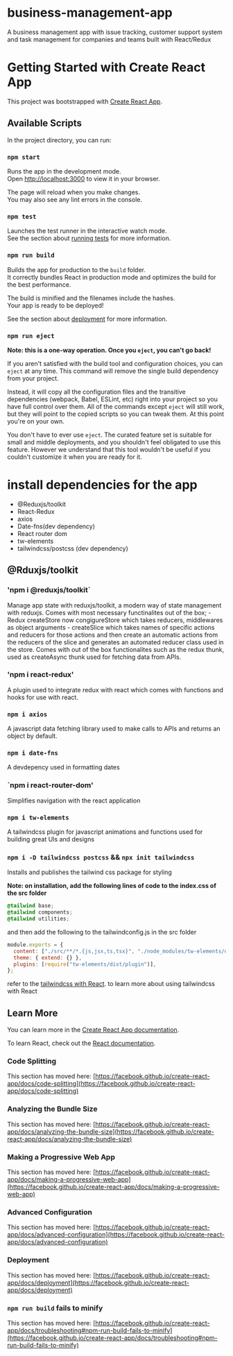 # business-management-app

A business management app with issue tracking, customer support system and task management for companies and teams built with React/Redux

# Getting Started with Create React App

This project was bootstrapped with [Create React App](https://github.com/facebook/create-react-app).

## Available Scripts

In the project directory, you can run:

### `npm start`

Runs the app in the development mode.\
Open [http://localhost:3000](http://localhost:3000) to view it in your browser.

The page will reload when you make changes.\
You may also see any lint errors in the console.

### `npm test`

Launches the test runner in the interactive watch mode.\
See the section about [running tests](https://facebook.github.io/create-react-app/docs/running-tests) for more information.

### `npm run build`

Builds the app for production to the `build` folder.\
It correctly bundles React in production mode and optimizes the build for the best performance.

The build is minified and the filenames include the hashes.\
Your app is ready to be deployed!

See the section about [deployment](https://facebook.github.io/create-react-app/docs/deployment) for more information.

### `npm run eject`

**Note: this is a one-way operation. Once you `eject`, you can't go back!**

If you aren't satisfied with the build tool and configuration choices, you can `eject` at any time. This command will remove the single build dependency from your project.

Instead, it will copy all the configuration files and the transitive dependencies (webpack, Babel, ESLint, etc) right into your project so you have full control over them. All of the commands except `eject` will still work, but they will point to the copied scripts so you can tweak them. At this point you're on your own.

You don't have to ever use `eject`. The curated feature set is suitable for small and middle deployments, and you shouldn't feel obligated to use this feature. However we understand that this tool wouldn't be useful if you couldn't customize it when you are ready for it.

# install dependencies for the app

- @Reduxjs/toolkit
- React-Redux
- axios
- Date-fns(dev dependency)
- React router dom
- tw-elements
- tailwindcss/postcss (dev dependency)

## @Rduxjs/toolkit

### 'npm i @reduxjs/toolkit`

Manage app state with reduxjs/toolkit, a modern way of state management with reduxjs.
Comes with most necessary functinalites out of the box; - Redux createStore now congigureStore which takes reducers, middlewares as object arguments - createSlice which takes names of specific actions and reducers for those actions and then create an automatic actions from the reducers of the slice and generates an automated reducer class used in the store.
Comes with out of the box functionalites such as the redux thunk, used as createAsync thunk used for fetching data from APIs.

### 'npm i react-redux'

A plugin used to integrate redux with react which comes with functions and hooks for use with react.

### `npm i axios`

A javascript data fetching library used to make calls to APIs and returns an object by default.

### `npm i date-fns`

A devdepency used in formatting dates

### `npm i react-router-dom'

Simplifies navigation with the react application

### `npm i tw-elements`

A tailwindcss plugin for javascript animations and functions used for building great UIs and designs

### `npm i -D tailwindcss postcss` && `npx init tailwindcss`

Installs and publishes the tailwind css package for styling

**Note: on installation, add the following lines of code to the index.css of the src folder**

```css
@tailwind base;
@tailwind components;
@tailwind utilities;
```

and then add the following to the tailwindconfig.js in the src folder

```js
module.exports = {
  content: ["./src/**/*.{js,jsx,ts,tsx}", "./node_modules/tw-elements/dist/js/**/*.js"],
  theme: { extend: {} },
  plugins: [require("tw-elements/dist/plugin")],
};
```

refer to the [tailwindcss with React](https://tailwindcss.com/docs/guides/create-react-app).
to learn more about using tailwindcss with React

## Learn More

You can learn more in the [Create React App documentation](https://facebook.github.io/create-react-app/docs/getting-started).

To learn React, check out the [React documentation](https://reactjs.org/).

### Code Splitting

This section has moved here: [https://facebook.github.io/create-react-app/docs/code-splitting](https://facebook.github.io/create-react-app/docs/code-splitting)

### Analyzing the Bundle Size

This section has moved here: [https://facebook.github.io/create-react-app/docs/analyzing-the-bundle-size](https://facebook.github.io/create-react-app/docs/analyzing-the-bundle-size)

### Making a Progressive Web App

This section has moved here: [https://facebook.github.io/create-react-app/docs/making-a-progressive-web-app](https://facebook.github.io/create-react-app/docs/making-a-progressive-web-app)

### Advanced Configuration

This section has moved here: [https://facebook.github.io/create-react-app/docs/advanced-configuration](https://facebook.github.io/create-react-app/docs/advanced-configuration)

### Deployment

This section has moved here: [https://facebook.github.io/create-react-app/docs/deployment](https://facebook.github.io/create-react-app/docs/deployment)

### `npm run build` fails to minify

This section has moved here: [https://facebook.github.io/create-react-app/docs/troubleshooting#npm-run-build-fails-to-minify](https://facebook.github.io/create-react-app/docs/troubleshooting#npm-run-build-fails-to-minify)
